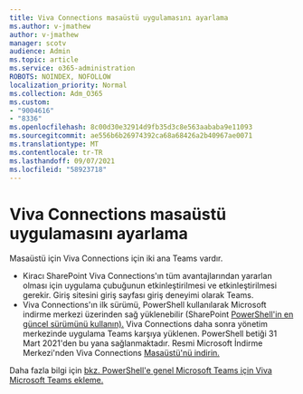 ```yaml
---
title: Viva Connections masaüstü uygulamasını ayarlama
ms.author: v-jmathew
author: v-jmathew
manager: scotv
audience: Admin
ms.topic: article
ms.service: o365-administration
ROBOTS: NOINDEX, NOFOLLOW
localization_priority: Normal
ms.collection: Adm_O365
ms.custom:
- "9004616"
- "8336"
ms.openlocfilehash: 8c00d30e32914d9fb35d3c8e563aababa9e11093
ms.sourcegitcommit: ae556b6b26974392ca68a68426a2b40967ae0071
ms.translationtype: MT
ms.contentlocale: tr-TR
ms.lasthandoff: 09/07/2021
ms.locfileid: "58923718"
---
```

# <a name="set-up-the-viva-connections-desktop-app"></a>Viva Connections masaüstü uygulamasını ayarlama

Masaüstü için Viva Connections için iki ana Teams vardır. 

- Kiracı SharePoint Viva Connections'ın tüm avantajlarından yararlan olması için uygulama çubuğunun etkinleştirilmesi ve etkinleştirilmesi gerekir. Giriş sitesini giriş sayfası giriş deneyimi olarak Teams. 
- Viva Connections'ın ilk sürümü, PowerShell kullanılarak Microsoft indirme merkezi üzerinden sağ yüklenebilir (SharePoint [PowerShell'in en güncel sürümünü kullanın).](https://docs.microsoft.com/powershell/sharepoint/sharepoint-online/introduction-sharepoint-online-management-shell?view=sharepoint-ps) Viva Connections daha sonra yönetim merkezinde uygulama Teams karşıya yüklenen. PowerShell betiği 31 Mart 2021'den bu yana sağlanmaktadır. Resmi Microsoft İndirme Merkezi'nden Viva Connections [Masaüstü'nü indirin.](https://www.microsoft.com/download/confirmation.aspx?id=102888) 

Daha fazla bilgi için [bkz. PowerShell'e genel Microsoft Teams için Viva](https://docs.microsoft.com/SharePoint/viva-connections) [Microsoft Teams ekleme.](https://docs.microsoft.com/microsoftteams/teams-powershell-overview)